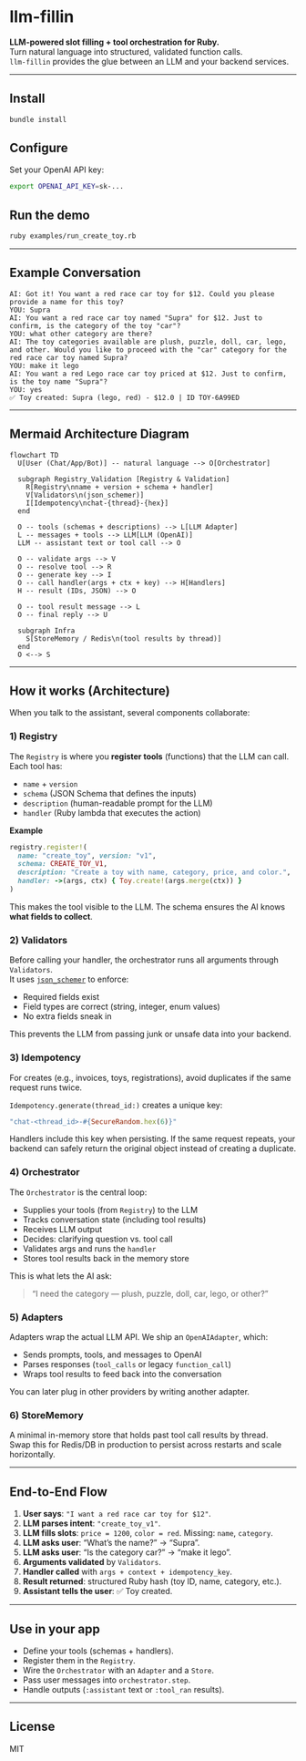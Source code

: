 
# llm-fillin

**LLM-powered slot filling + tool orchestration for Ruby.**  
Turn natural language into structured, validated function calls.  
`llm-fillin` provides the glue between an LLM and your backend services.

---

## Install
```bash
bundle install
```

## Configure
Set your OpenAI API key:
```bash
export OPENAI_API_KEY=sk-...
```

## Run the demo
```bash
ruby examples/run_create_toy.rb
```

---

## Example Conversation

```text
AI: Got it! You want a red race car toy for $12. Could you please provide a name for this toy?
YOU: Supra
AI: You want a red race car toy named "Supra" for $12. Just to confirm, is the category of the toy "car"?
YOU: what other category are there?
AI: The toy categories available are plush, puzzle, doll, car, lego, and other. Would you like to proceed with the "car" category for the red race car toy named Supra?
YOU: make it lego
AI: You want a red Lego race car toy priced at $12. Just to confirm, is the toy name "Supra"?
YOU: yes
✅ Toy created: Supra (lego, red) - $12.0 | ID TOY-6A99ED
```

---

## Mermaid Architecture Diagram

```mermaid
flowchart TD
  U[User (Chat/App/Bot)] -- natural language --> O[Orchestrator]

  subgraph Registry_Validation [Registry & Validation]
    R[Registry\nname + version + schema + handler]
    V[Validators\n(json_schemer)]
    I[Idempotency\nchat-{thread}-{hex}]
  end

  O -- tools (schemas + descriptions) --> L[LLM Adapter]
  L -- messages + tools --> LLM[LLM (OpenAI)]
  LLM -- assistant text or tool call --> O

  O -- validate args --> V
  O -- resolve tool --> R
  O -- generate key --> I
  O -- call handler(args + ctx + key) --> H[Handlers]
  H -- result (IDs, JSON) --> O

  O -- tool result message --> L
  O -- final reply --> U

  subgraph Infra
    S[StoreMemory / Redis\n(tool results by thread)]
  end
  O <--> S
```

---

## How it works (Architecture)

When you talk to the assistant, several components collaborate:

### 1) Registry
The `Registry` is where you **register tools** (functions) that the LLM can call.  
Each tool has:
- `name` + `version`
- `schema` (JSON Schema that defines the inputs)
- `description` (human-readable prompt for the LLM)
- `handler` (Ruby lambda that executes the action)

**Example**
```ruby
registry.register!(
  name: "create_toy", version: "v1",
  schema: CREATE_TOY_V1,
  description: "Create a toy with name, category, price, and color.",
  handler: ->(args, ctx) { Toy.create!(args.merge(ctx)) }
)
```

This makes the tool visible to the LLM. The schema ensures the AI knows **what fields to collect**.

### 2) Validators
Before calling your handler, the orchestrator runs all arguments through `Validators`.  
It uses [`json_schemer`](https://github.com/davishmcclurg/json_schemer) to enforce:
- Required fields exist
- Field types are correct (string, integer, enum values)
- No extra fields sneak in

This prevents the LLM from passing junk or unsafe data into your backend.

### 3) Idempotency
For creates (e.g., invoices, toys, registrations), avoid duplicates if the same request runs twice.  

`Idempotency.generate(thread_id:)` creates a unique key:
```ruby
"chat-<thread_id>-#{SecureRandom.hex(6)}"
```
Handlers include this key when persisting. If the same request repeats, your backend can safely return the original object instead of creating a duplicate.

### 4) Orchestrator
The `Orchestrator` is the central loop:
- Supplies your tools (from `Registry`) to the LLM
- Tracks conversation state (including tool results)
- Receives LLM output
- Decides: clarifying question vs. tool call
- Validates args and runs the `handler`
- Stores tool results back in the memory store

This is what lets the AI ask:  
> “I need the category — plush, puzzle, doll, car, lego, or other?”

### 5) Adapters
Adapters wrap the actual LLM API. We ship an `OpenAIAdapter`, which:
- Sends prompts, tools, and messages to OpenAI
- Parses responses (`tool_calls` or legacy `function_call`)
- Wraps tool results to feed back into the conversation

You can later plug in other providers by writing another adapter.

### 6) StoreMemory
A minimal in-memory store that holds past tool call results by thread.  
Swap this for Redis/DB in production to persist across restarts and scale horizontally.

---

## End-to-End Flow
1. **User says**: `"I want a red race car toy for $12"`.
2. **LLM parses intent**: `"create_toy_v1"`.
3. **LLM fills slots**: `price = 1200`, `color = red`. Missing: `name`, `category`.
4. **LLM asks user**: “What’s the name?” → “Supra”.
5. **LLM asks user**: “Is the category car?” → “make it lego”.
6. **Arguments validated** by `Validators`.
7. **Handler called** with `args + context + idempotency_key`.
8. **Result returned**: structured Ruby hash (toy ID, name, category, etc.).
9. **Assistant tells the user**: ✅ Toy created.

---

## Use in your app
- Define your tools (schemas + handlers).
- Register them in the `Registry`.
- Wire the `Orchestrator` with an `Adapter` and a `Store`.
- Pass user messages into `orchestrator.step`.
- Handle outputs (`:assistant` text or `:tool_ran` results).

---

## License
MIT
